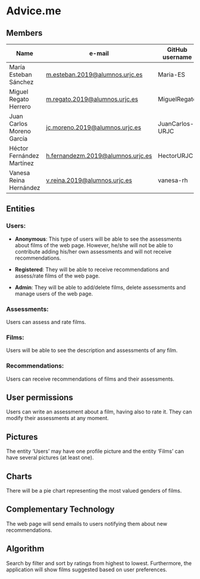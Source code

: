 # Advice.me 

## Members 
| Name                      | e-mail                            | GitHub username |
| ------------------------- | --------------------------------- | --------------- |
| María Esteban Sánchez     | m.esteban.2019@alumnos.urjc.es    | Maria-ES        | 
| Miguel Regato Herrero     | m.regato.2019@alumnos.urjc.es     | MiguelRegato    | 
| Juan Carlos Moreno García | jc.moreno.2019@alumnos.urjc.es    | JuanCarlos-URJC |  
| Héctor Fernández Martínez | h.fernandezm.2019@alumnos.urjc.es | HectorURJC      | 
| Vanesa Reina Hernández    | v.reina.2019@alumnos.urjc.es      | vanesa-rh       | 

 

## Entities

### Users: 

* **Anonymous**: This type of users will be able to see the assessments about films of the web page. However, he/she will not be able to contribute adding his/her own assessments and will not receive recommendations. 

* **Registered**: They will be able to receive recommendations and assess/rate films of the web page.  

* **Admin**: They will be able to add/delete films, delete assessments and manage users of the web page. 

 

### Assessments:  

Users can assess and rate films. 

 

### Films:  

Users will be able to see the description and assessments of any film. 

 

### Recommendations:  

Users can receive recommendations of films and their assessments. 

 

## User permissions 

Users can write an assessment about a film, having also to rate it. They can modify their assessments at any moment. 

 

## Pictures

The entity ‘Users’ may have one profile picture and the entity ‘Films’ can have several pictures (at least one). 

 

## Charts

There will be a pie chart representing the most valued genders of films. 

 

## Complementary Technology

The web page will send emails to users notifying them about new recommendations. 

 

## Algorithm

Search by filter and sort by ratings from highest to lowest. Furthermore, the application will show films suggested based on user preferences. 
